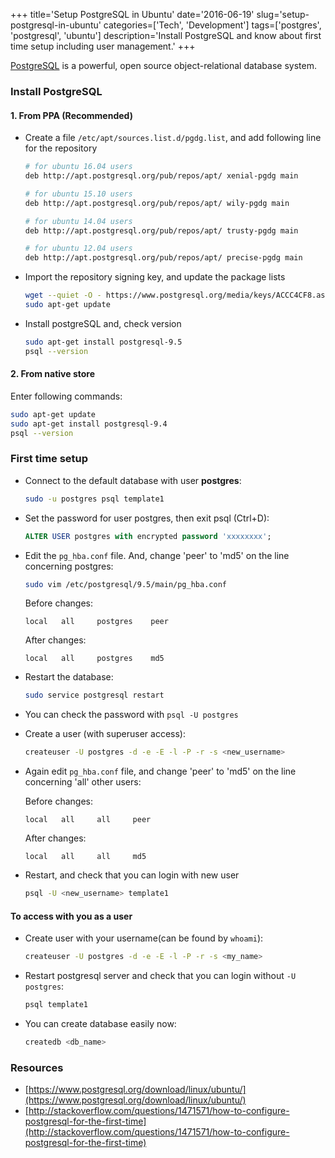 +++
title='Setup PostgreSQL in Ubuntu'
date='2016-06-19'
slug='setup-postgresql-in-ubuntu'
categories=['Tech', 'Development']
tags=['postgres', 'postgresql', 'ubuntu']
description='Install PostgreSQL and know about first time setup including user management.'
+++

[PostgreSQL](https://www.postgresql.org/) is a powerful, open source object-relational database system.

### Install PostgreSQL

#### 1. From PPA (Recommended)

- Create a file `/etc/apt/sources.list.d/pgdg.list`, and add following line for the repository

  ```sh
  # for ubuntu 16.04 users
  deb http://apt.postgresql.org/pub/repos/apt/ xenial-pgdg main

  # for ubuntu 15.10 users
  deb http://apt.postgresql.org/pub/repos/apt/ wily-pgdg main

  # for ubuntu 14.04 users
  deb http://apt.postgresql.org/pub/repos/apt/ trusty-pgdg main

  # for ubuntu 12.04 users
  deb http://apt.postgresql.org/pub/repos/apt/ precise-pgdg main
  ```

- Import the repository signing key, and update the package lists

  ```sh
  wget --quiet -O - https://www.postgresql.org/media/keys/ACCC4CF8.asc | sudo apt-key add -
  sudo apt-get update
  ```

- Install postgreSQL and, check version

  ```sh
  sudo apt-get install postgresql-9.5
  psql --version
  ```

#### 2. From native store

Enter following commands:

```sh
sudo apt-get update
sudo apt-get install postgresql-9.4
psql --version
```

### First time setup

- Connect to the default database with user **postgres**:

  ```sh
  sudo -u postgres psql template1
  ```

- Set the password for user postgres, then exit psql (Ctrl+D):

  ```sql
  ALTER USER postgres with encrypted password 'xxxxxxxx';
  ```

- Edit the `pg_hba.conf` file. And, change 'peer' to 'md5' on the line concerning postgres:

  ```sh
  sudo vim /etc/postgresql/9.5/main/pg_hba.conf
  ```

  Before changes:

  ```vim
  local   all     postgres    peer
  ```

  After changes:

  ```vim
  local   all     postgres    md5
  ```

- Restart the database:

  ```sh
  sudo service postgresql restart
  ```

- You can check the password with `psql -U postgres`

- Create a user (with superuser access):

  ```sh
  createuser -U postgres -d -e -E -l -P -r -s <new_username>
  ```

- Again edit `pg_hba.conf` file, and change 'peer' to 'md5' on the line concerning 'all' other users:

  Before changes:

  ```vim
  local   all     all     peer
  ```

  After changes:

  ```vim
  local   all     all     md5
  ```

- Restart, and check that you can login with new user

  ```sh
  psql -U <new_username> template1
  ```

#### To access with you as a user

- Create user with your username(can be found by `whoami`):

  ```sh
  createuser -U postgres -d -e -E -l -P -r -s <my_name>
  ```

- Restart postgresql server and check that you can login without `-U postgres`:

  ```sh
  psql template1
  ```

- You can create database easily now:

  ```sh
  createdb <db_name>
  ```

### Resources

- [https://www.postgresql.org/download/linux/ubuntu/](https://www.postgresql.org/download/linux/ubuntu/)
- [http://stackoverflow.com/questions/1471571/how-to-configure-postgresql-for-the-first-time](http://stackoverflow.com/questions/1471571/how-to-configure-postgresql-for-the-first-time)
